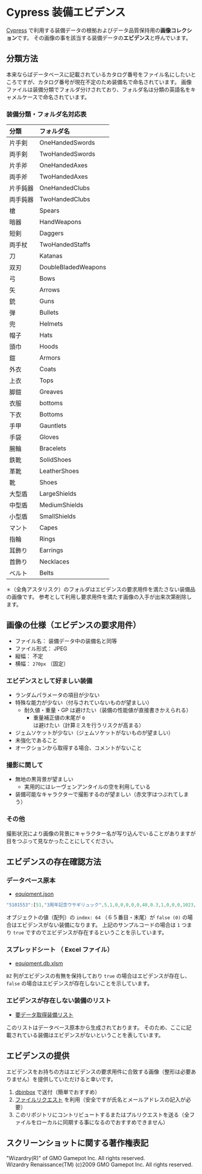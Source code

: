 # Cypress 装備エビデンス
[Cypress](https://miramiku.github.io/Cypress/) で利用する装備データの根拠およびデータ品質保持用の**画像コレクション**です。
その画像の事を該当する装備データの**エビデンス**と呼んでいます。

## 分類方法
本来ならばデータベースに記載されているカタログ番号をファイル名にしたいところですが、カタログ番号が現在不定のため装備名で命名されています。
画像ファイルは装備分類でフォルダ分けされており、フォルダ名は分類の英語名をキャメルケースで命名されています。

### 装備分類・フォルダ名対応表
| 分類     | フォルダ名          |
| :------- | :------------------ |
| 片手剣   | OneHandedSwords     |
| 両手剣   | TwoHandedSwords     |
| 片手斧   | OneHandedAxes       |
| 両手斧   | TwoHandedAxes       |
| 片手鈍器 | OneHandedClubs      |
| 両手鈍器 | TwoHandedClubs      |
| 槍       | Spears              |
| 暗器     | HandWeapons         |
| 短剣     | Daggers             |
| 両手杖   | TwoHandedStaffs     |
| 刀       | Katanas             |
| 双刃     | DoubleBladedWeapons |
| 弓       | Bows                |
| 矢       | Arrows              |
| 銃       | Guns                |
| 弾       | Bullets             |
| 兜       | Helmets             |
| 帽子     | Hats                |
| 頭巾     | Hoods               |
| 鎧       | Armors              |
| 外衣     | Coats              |
| 上衣     | Tops                |
| 脚鎧     | Greaves             |
| 衣服     | bottoms             |
| 下衣     | Bottoms             |
| 手甲     | Gauntlets           |
| 手袋     | Gloves              |
| 腕輪     | Bracelets           |
| 鉄靴     | SolidShoes          |
| 革靴     | LeatherShoes        |
| 靴       | Shoes               |
| 大型盾   | LargeShields        |
| 中型盾   | MediumShields       |
| 小型盾   | SmallShields        |
| マント   | Capes               |
| 指輪     | Rings               |
| 耳飾り   | Earrings            |
| 首飾り   | Necklaces           |
| ベルト   | Belts               |

`＊`（全角アスタリスク）のフォルダはエビデンスの要求用件を満たさない装備品の画像です。
参考として利用し要求用件を満たす画像の入手が出来次第削除します。

## 画像の仕様（エビデンスの要求用件）
* ファイル名： 装備データ中の装備名と同等
* ファイル形式： JPEG
* 縦幅： 不定
* 横幅： `270px` （固定）

### エビデンスとして好ましい装備
* ランダムパラメータの項目が少ない
* 特殊な能力が少ない（付与されていないものが望ましい）
	* 耐久値・重量・GP は避けたい（装備の性能値が直接書きかえられる）
		* 重量補正値の末尾が `0` は避けたい（計算ミスを行うリスクが高まる）
* ジェムソケットが少ない（ジェムソケットがないものが望ましい）
* 未強化であること
* オークションから取得する場合、コメントがないこと

### 撮影に関して
* 無地の黒背景が望ましい
	* 実用的にはレーヴェンアンタイルの空を利用している
* 装備可能なキャラクターで撮影するのが望ましい（赤文字はつぶれてしまう）

### その他
撮影状況により画像の背景にキャラクター名が写り込んでいることがありますが目をつぶって見なかったことにしてください。

## エビデンスの存在確認方法
### データベース原本
* [equipment.json](https://dl.dropboxusercontent.com/u/6164477/wizon/equipment.json)

```` javascript
"5101553":[51,"3周年記念ウサギリュック",5,1,0,0,0,0,0,40,0.3,1,0,0,0,1023,0,0,0,0,0,0,0,0,0,0,0,0,0,0,0,0,0,0,0,0,0,0,0,0,0,0,0,0,0,0,0,1,0,0,0,0,0,1,-1,"","クリティカル耐性上昇",1,"",0,"3rd anniversary.<br>thank you for playing!","","","",1]
````

オブジェクトの値（配列）の `index: 64` （６５番目・末尾）が `false (0)` の場合はエビデンスがない装備になります。
上記のサンプルコードの場合は `1` つまり `true` ですのでエビデンスが存在するということを示しています。

### スプレッドシート （ Excel ファイル）
* [equipment.db.xlsm](https://onedrive.live.com/redir?resid=716b8a626fb713c5!2372&authkey=!AFFFx02yh8Ck5Ss&ithint=file%2cxlsm)

`BZ` 列がエビデンスの有無を保持しており `true` の場合はエビデンスが存在し、 `false` の場合はエビデンスが存在しないことを示しています。

### エビデンスが存在しない装備のリスト
* [要データ取得装備リスト](https://miramiku.github.io/post/wizon/non-evidence-list/)

このリストはデータベース原本から生成されております。
そのため、ここに記載されている装備はエビデンスがないということを表しています。

## エビデンスの提供
エビデンスをお持ちの方はエビデンスの要求用件に合致する画像（整形は必要ありません）を提供していただけると幸いです。

1. [dbinbox](https://dbinbox.com/miramiku) で送付（簡単でおすすめ）
1. [ファイルリクエスト](https://www.dropbox.com/request/6YQlM4clyqPDsY88eKV4) を利用（安全ですが氏名とメールアドレスの記入が必要）
1. このリポジトリにコントリビュートするまたはプルリクエストを送る（全ファイルをローカルに同期する事になるのでおすすめできません）

## スクリーンショットに関する著作権表記
"Wizardry(R)" of GMO Gamepot Inc. All rights reserved.<br>
Wizardry Renaissance(TM) (c)2009 GMO Gamepot Inc. All rights reserved.
